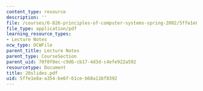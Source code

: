 ```yaml
---
content_type: resource
description: ''
file: /courses/6-826-principles-of-computer-systems-spring-2002/5ffe1e8aa354be6f61ceb68a116f8392_20slides.pdf
file_type: application/pdf
learning_resource_types:
- Lecture Notes
ocw_type: OCWFile
parent_title: Lecture Notes
parent_type: CourseSection
parent_uid: 70f0f0ec-c9d6-cb17-4d3d-c4efe922a592
resourcetype: Document
title: 20slides.pdf
uid: 5ffe1e8a-a354-be6f-61ce-b68a116f8392
---
```

